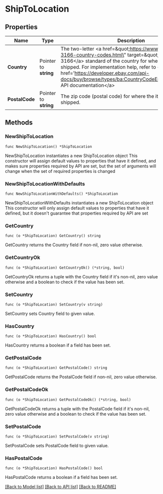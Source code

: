 # ShipToLocation

## Properties

Name | Type | Description | Notes
------------ | ------------- | ------------- | -------------
**Country** | Pointer to **string** | The two-letter &lt;a href&#x3D;\&quot;https://www.iso.org/iso-3166-country-codes.html\&quot; target&#x3D;\&quot;_blank\&quot;&gt;ISO 3166&lt;/a&gt; standard of the country for where the item is to be shipped. For implementation help, refer to &lt;a href&#x3D;&#39;https://developer.ebay.com/api-docs/buy/browse/types/ba:CountryCodeEnum&#39;&gt;eBay API documentation&lt;/a&gt; | [optional] 
**PostalCode** | Pointer to **string** | The zip code (postal code) for where the item is to be shipped. | [optional] 

## Methods

### NewShipToLocation

`func NewShipToLocation() *ShipToLocation`

NewShipToLocation instantiates a new ShipToLocation object
This constructor will assign default values to properties that have it defined,
and makes sure properties required by API are set, but the set of arguments
will change when the set of required properties is changed

### NewShipToLocationWithDefaults

`func NewShipToLocationWithDefaults() *ShipToLocation`

NewShipToLocationWithDefaults instantiates a new ShipToLocation object
This constructor will only assign default values to properties that have it defined,
but it doesn't guarantee that properties required by API are set

### GetCountry

`func (o *ShipToLocation) GetCountry() string`

GetCountry returns the Country field if non-nil, zero value otherwise.

### GetCountryOk

`func (o *ShipToLocation) GetCountryOk() (*string, bool)`

GetCountryOk returns a tuple with the Country field if it's non-nil, zero value otherwise
and a boolean to check if the value has been set.

### SetCountry

`func (o *ShipToLocation) SetCountry(v string)`

SetCountry sets Country field to given value.

### HasCountry

`func (o *ShipToLocation) HasCountry() bool`

HasCountry returns a boolean if a field has been set.

### GetPostalCode

`func (o *ShipToLocation) GetPostalCode() string`

GetPostalCode returns the PostalCode field if non-nil, zero value otherwise.

### GetPostalCodeOk

`func (o *ShipToLocation) GetPostalCodeOk() (*string, bool)`

GetPostalCodeOk returns a tuple with the PostalCode field if it's non-nil, zero value otherwise
and a boolean to check if the value has been set.

### SetPostalCode

`func (o *ShipToLocation) SetPostalCode(v string)`

SetPostalCode sets PostalCode field to given value.

### HasPostalCode

`func (o *ShipToLocation) HasPostalCode() bool`

HasPostalCode returns a boolean if a field has been set.


[[Back to Model list]](../README.md#documentation-for-models) [[Back to API list]](../README.md#documentation-for-api-endpoints) [[Back to README]](../README.md)



